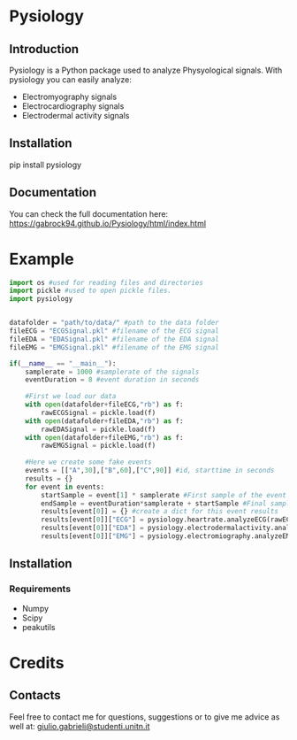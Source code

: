 # Pysiology
## Introduction
Pysiology is a Python package used to analyze Physyological signals.
With pysiology you can easily analyze:
- Electromyography signals
- Electrocardiography signals
- Electrodermal activity signals

## Installation
pip install pysiology

## Documentation
You can check the full documentation here: https://gabrock94.github.io/Pysiology/html/index.html

# Example
```python
import os #used for reading files and directories
import pickle #used to open pickle files.
import pysiology


datafolder = "path/to/data/" #path to the data folder
fileECG = "ECGSignal.pkl" #filename of the ECG signal
fileEDA = "EDASignal.pkl" #filename of the EDA signal
fileEMG = "EMGSignal.pkl" #filename of the EMG signal

if(__name__ == "__main__"):
    samplerate = 1000 #samplerate of the signals
    eventDuration = 8 #event duration in seconds 
    
    #First we load our data
    with open(datafolder+fileECG,"rb") as f:
        rawECGSignal = pickle.load(f)
    with open(datafolder+fileEDA,"rb") as f:
        rawEDASignal = pickle.load(f)
    with open(datafolder+fileEMG,"rb") as f:
        rawEMGSignal = pickle.load(f)
        
    #Here we create some fake events
    events = [["A",30],["B",60],["C",90]] #id, starttime in seconds
    results = {}
    for event in events:
        startSample = event[1] * samplerate #First sample of the event
        endSample = eventDuration*samplerate + startSample #Final sample of the event
        results[event[0]] = {} #create a dict for this event results
        results[event[0]]["ECG"] = pysiology.heartrate.analyzeECG(rawECGSignal[startSample:endSample],samplerate) #analyze the ECG signal
        results[event[0]]["EDA"] = pysiology.electrodermalactivity.analyzeGSR(rawEDASignal[startSample:endSample],samplerate) #analyze the GSR signal
        results[event[0]]["EMG"] = pysiology.electromiography.analyzeEMG(rawEMGSignal[startSample:endSample],samplerate) #analyze the EMG signal

```

## Installation
### Requirements
- Numpy
- Scipy
- peakutils

# Credits
   

## Contacts
Feel free to contact me for questions, suggestions or to give me advice as well at: giulio.gabrieli@studenti.unitn.it
